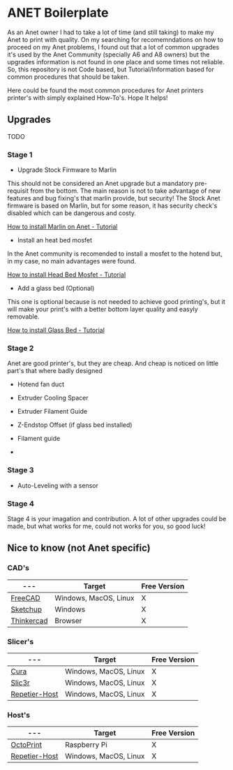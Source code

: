 # ANET Boilerplate

As an Anet owner I had to take a lot of time (and still taking) to make my Anet to print with quality. On my searching for recomemndations on how to proceed on my Anet problems, I found out that a lot of common upgrades it's used by the Anet Community (specially A6 and A8 owners) but the upgrades information is not found in one place and some times not reliable. So, this repository is not Code based, but Tutorial/Information based for common procedures that should be taken.

Here could be found the most common procedures for Anet printers printer's with simply explained How-To's. Hope It helps!

## Upgrades
TODO
### Stage 1 
* Upgrade Stock Firmware to Marlin

This should not be considered an Anet upgrade but a mandatory pre-requisit from the bottom. The main reason is not to take advantage of new features and bug fixing's that marlin provide, but security! The Stock Anet firmware is based on Marlin, but for some reason, it has security check's disabled which can be dangerous and costy.

[How to install Marlin on Anet - Tutorial](wwww.google.pt)

* Install an heat bed mosfet

In the Anet community is recomended to install a mosfet to the hotend but, in my case, no main advantages were found. 

[How to install Head Bed Mosfet - Tutorial](wwww.google.pt)

* Add a glass bed (Optional)

This one is optional because is not needed to achieve good printing's, but it will make your print's with a better bottom layer quality and easyly removable. 

[How to install Glass Bed - Tutorial](wwww.google.pt)

### Stage 2

Anet are good printer's, but they are cheap. And cheap is noticed on little part's that where badly designed

* Hotend fan duct

* Extruder Cooling Spacer

* Extruder Filament Guide

* Z-Endstop Offset (if glass bed installed)

* Filament guide

*

### Stage 3

* Auto-Leveling with a sensor

### Stage 4

Stage 4 is your imagation and contribution. A lot of other upgrades could be made, but what works for me, could not works for you, so good luck!

## Nice to know (not Anet specific)

### CAD's

| --- | Target | Free Version |
| --- | --- | --- |
| [FreeCAD](https://www.freecadweb.org/) | Windows, MacOS, Linux | X |
| [Sketchup](https://www.sketchup.com/) | Windows | X |
| [Thinkercad](https://www.tinkercad.com/) | Browser | X |



### Slicer's

| --- | Target | Free Version |
| --- | --- | --- |
| [Cura](https://ultimaker.com/en/products/ultimaker-cura-software) | Windows, MacOS, Linux | X |
| [Slic3r](http://slic3r.org/) | Windows, MacOS, Linux  | X |
| [Repetier-Host](https://www.repetier.com/) | Windows, MacOS, Linux | X |

### Host's

| --- | Target | Free Version |
| --- | --- | --- |
| [OctoPrint](https://octoprint.org/) | Raspberry Pi | X |
| [Repetier-Host](https://www.repetier.com/) | Windows, MacOS, Linux | X |

